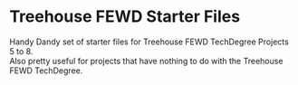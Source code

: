 # Treehouse FEWD Starter Files
Handy Dandy set of starter files for Treehouse FEWD TechDegree Projects 5 to 8.  
Also pretty useful for projects that have nothing to do with the Treehouse FEWD TechDegree.  

